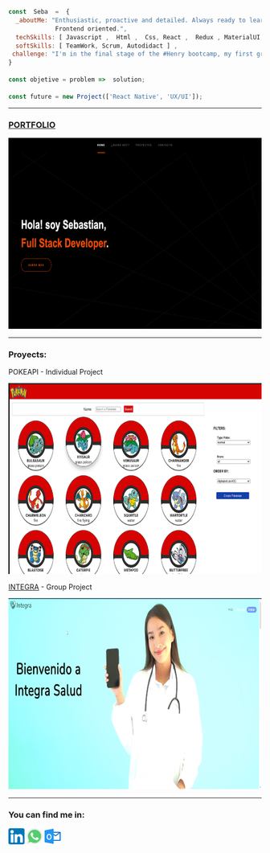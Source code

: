 ```js
const  Seba  =  {
  _aboutMe: "Enthusiastic, proactive and detailed. Always ready to learn and teach.
             Frontend oriented.",
  techSkills: [ Javascript ,  Html ,  Css, React ,  Redux , MaterialUI, Node] , 
  softSkills: [ TeamWork, Scrum, Autodidact ] , 
 challenge: "I'm in the final stage of the #Henry bootcamp, my first group project. " 
}

const objetive = problem =>  solution;

const future = new Project(['React Native', 'UX/UI']);

```
<hr>
<h3><a href="https://sebasanchezi.github.io/" target="_blank" >PORTFOLIO</a></h3>
<img src='imagenes/portfolio.png' alt='pokeapi' height='380' width='540'>
<hr>
<h3>Proyects:</h3>
<p>POKEAPI - Individual Project</p>
<img src='imagenes/pokeapi2.png' alt='pokeapi' height='380' width='540'>

<p><a href='https://integra-platform.web.app/'>INTEGRA<a/> - Group Project</p>
<a href='https://integra-platform.web.app/'><img src='imagenes/integra.png' alt='integra' height='380' width='540'><a/>
<hr>
<h3>You can find me in:</h3>

 [![LinkedIn](icons/linkedin.png)](https://www.linkedin.com/in/sebastiansanchezisame/)
 [![Whatsapp](icons/whatsapp.png)](https://wa.me/5493424097403)
 [![Outlook](icons/outlook.png)](mailto:sebastian.sanchezisame@outlook.com)
 
  






<!--
